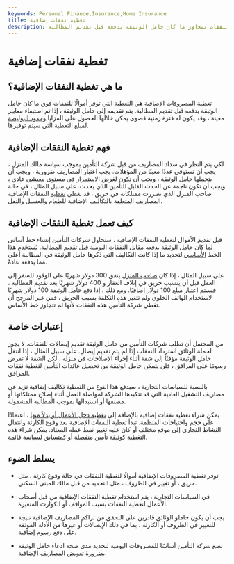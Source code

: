 ```yaml
---
keywords: Personal Finance,Insurance,Home Insurance
title: تغطية نفقات إضافية
description: تغطية المصروفات الإضافية هي تغطية تأمينية للنفقات تتجاوز ما كان حامل الوثيقة يدفعه قبل تقديم المطالبة.
---
```


# تغطية نفقات إضافية
## ما هي تغطية النفقات الإضافية؟

تغطية المصروفات الإضافية هي التغطية التي توفر أموالًا للنفقات فوق ما كان حامل الوثيقة يدفعه قبل تقديم المطالبة. يتم تقديمه إلى حامل الوثيقة ، إذا تم استيفاء معايير معينة ، وقد يكون له فترة زمنية قصوى يمكن خلالها الحصول على المزايا [وحدود البوليصة](/aggregatelimit) لمبلغ التغطية التي سيتم توفيرها.

## فهم تغطية النفقات الإضافية

لكي يتم النظر في سداد المصاريف من قبل شركة التأمين بموجب سياسة مالك المنزل ، يجب أن تستوفي عددًا معينًا من المؤهلات. يجب اعتبار المصاريف ضرورية ، ويجب أن يتحملها حامل الوثيقة ، ويجب أن تكون لغرض الاستمرار في مستوى معيشي عادي ، ويجب أن تكون ناجمة عن الحدث القابل للتأمين الذي يحدث. على سبيل المثال ، في حالة صاحب المنزل الذي تضررت ممتلكاته في حريق ، قد تغطي [تغطية](/insurance-coverage) النفقات الإضافية المصاريف المتعلقة بالتكاليف الإضافية للطعام والغسيل والنقل.

## كيف تعمل تغطية النفقات الإضافية

قبل تقديم الأموال لتغطية النفقات الإضافية ، ستحاول شركات التأمين إنشاء خط أساس لما كان حامل الوثيقة يدفعه مقابل النفقات اليومية قبل تقديم المطالبة. يُستخدم هذا الخط [الأساسي](/baseline) لتحديد ما إذا كانت التكاليف التي ذكرها حامل الوثيقة في المطالبة أعلى مما يدفعه عادةً.

على سبيل المثال ، إذا كان [صاحب المنزل](/homeowners-insurance) ينفق 300 دولار شهريًا على الوقود للسفر إلى العمل قبل أن يتسبب حريق في إتلاف العقار و 400 دولار شهريًا بعد تقديم المطالبة ، فسيتم اعتبار مبلغ 100 دولار إضافيًا. ومع ذلك ، إذا دفع حامل الوثيقة 100 دولار شهريًا لاستخدام الهاتف الخلوي ولم تتغير هذه التكلفة بسبب الحريق ، فمن غير المرجح أن تغطي شركة التأمين هذه النفقات لأنها لم تتجاوز خط الأساس.

## إعتبارات خاصة

من المحتمل أن تطلب شركات التأمين من حامل الوثيقة تقديم إيصالات للنفقات. لا يجوز لحملة الوثائق استرداد النفقات إذا لم يتم تقديم إيصال. على سبيل المثال ، إذا انتقل حامل الوثيقة مؤقتًا إلى شقة أثناء إجراء الإصلاحات في منزله ، لكن الشقة لا تفرض رسومًا على المرافق ، فلن يتمكن حامل الوثيقة من تحصيل عائدات التأمين لتغطية نفقات المرافق.

بالنسبة للسياسات التجارية ، سيدفع هذا النوع من التغطية تكاليف إضافية تزيد عن مصاريف التشغيل العادية التي قد تتكبدها الشركة لمواصلة العمل أثناء إصلاح ممتلكاتها أو مصنعها أو استبدالها بموجب المطالبة المشمولة.

يمكن شراء تغطية نفقات إضافية بالإضافة إلى [تغطية دخل الأعمال أو بدلاً منها](/businessincome) ، اعتمادًا على حجم واحتياجات المنظمة. تبدأ تغطية النفقات الإضافية بعد وقوع الكارثة وانتقال النشاط التجاري إلى موقع مختلف أو كان عليه تغيير نمط عمله المعتاد. يمكن شراء هذه التغطية كوثيقة تأمين منفصلة أو كمتسابق لسياسة قائمة.

## يسلط الضوء

- توفر تغطية المصروفات الإضافية أموالًا لتغطية النفقات في حالة وقوع كارثة ، مثل حريق ، أو تغيير في الظروف ، مثل التجديد من قبل مالك المبنى السكني.

- في السياسات التجارية ، يتم استخدام تغطية النفقات الإضافية من قبل أصحاب الأعمال لتغطية النفقات بسبب المواقف أو الكوارث المتغيرة.

- يجب أن يكون حاملو الوثائق قادرين على التحقق من تراكم المصاريف الإضافية نتيجة للتغيير في الظروف أو الكارثة ، بما في ذلك الإيصالات أو غيرها من الأدلة الموثقة على دفع رسوم إضافية.

- تضع شركة التأمين أساسًا للمصروفات اليومية لتحديد مدى صحة ادعاء حامل الوثيقة بضرورة تعويض المصاريف الإضافية.

